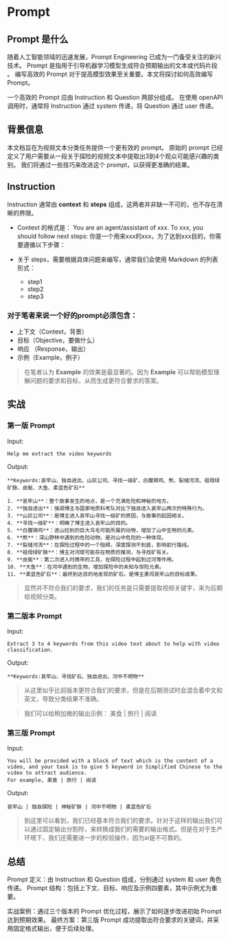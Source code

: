# Prompt 


## Prompt 是什么
随着人工智能领域的迅速发展，Prompt Engineering 已成为一门备受关注的新兴技术。
Prompt 是指用于引导机器学习模型生成符合预期输出的文本或代码片段 。
编写高效的 Prompt 对于提高模型效果至关重要。本文将探讨如何高效编写 Prompt。

一个高效的 Prompt 应由 Instruction 和 Question 两部分组成。
在使用 openAPI 调用时，通常将 Instruction 通过 system 传递，将 Question 通过 user 传递。

## 背景信息
本文档旨在为视频文本分类任务提供一个更有效的 prompt。
原始的 prompt 已经定义了用户需要从一段关于探险的视频文本中提取出3到4个观众可能感兴趣的类别。
我们将通过一些技巧来改进这个 prompt，以获得更准确的结果。

## Instruction
Instruction 通常由 **context** 和 **steps** 组成，这两者并非缺一不可的，也不存在清晰的界限。 
- Context 的格式是：
You are an agent/assistant of xxx. To xxx, you should follow next steps:
你是一个用来xxx的xxx，为了达到xxx目的，你需要遵循以下步骤：

- 关于 steps，需要根据具体问题来编写，通常我们会使用 Markdown 的列表形式：
  - step1
  - step2
  - step3

### 对于笔者来说一个好的prompt必须包含：
- 上下文（Context，背景）
- 目标（Objective，要做什么）
- 响应 （Response，输出）
- 示例（Example，例子）
> 在笔者认为 **Example** 的效果是最显著的。因为 **Example** 可以帮助模型理解问题的要求和目标，从而生成更符合要求的答案。


## 实战
### 第一版 Prompt

Input:
```plaintext
Help me extract the video keywords
```
Output:
```
**Keywords:哀牢山、独自进出、山区公司、寻找一级矿、白腹锦鸡、熊、裂缝河流、祖母绿矿脉、皮艇、大鱼、柔蓝色矿石**

1. **哀牢山**：整个故事发生的地点，是一个充满危险和神秘的地方。
2. **独自进出**：强调博主与国家地质科考队对比下独自进入哀牢山两次的特殊行为。
3. **山区公司**：是博主进入哀牢山寻找一级矿的原因，与故事的起因相关。
4. **寻找一级矿**：明确了博主进入哀牢山的目的。
5. **白腹锦鸡**：进山捡到的巨大鸟毛可能所属的动物，增加了山中生物的元素。
6. **熊**：深山野林中遇到的危险动物，是对山中危险的一种体现。
7. **裂缝河流**：在探险过程中的一个阻碍，深度探测不到底，影响前行路线。
8. **祖母绿矿脉**：博主对河堤可能存在物质的推测，与寻找矿有关。
9. **皮艇**：第二次进入时携带的工具，在探险过程中起到过河等作用。
10. **大鱼**：在河中遇到的生物，增加探险中的未知与惊险元素。
11. **柔蓝色矿石**：最终到达目的地发现的矿石，是博主勇闯哀牢山的目标成果。
```

> 显然并不符合我们的要求，我们的任务是只需要提取视频关键字，来为后期给视频分类。


### 第二版本 Prompt

Input:
```plaintext
Extract 3 to 4 keywords from this video text about to help with video classification.
```
Output:
```
**Keywords:哀牢山、寻找矿石、独自进出、河中不明物**
```

> 从这里似乎比前版本更符合我们的要求，但是在后期测试时会混合着中文和英文，导致分类结果不准确。

> 我们可以给稍加微的输出示例：
> 美食 | 旅行 | 阅读

### 第三版 Prompt
Input:
```plaintext
You will be provided with a block of text which is the content of a video, and your task is to give 5 keyword in Simplified Chinese to the video to attract audience.
For example, 美食 | 旅行 | 阅读
```
Output:
```paintext
哀牢山 | 独自探险 | 神秘矿脉 | 河中不明物 | 柔蓝色矿石
```

> 到这里可以看到，我们已经基本符合我们的要求。针对于这样的输出我们可以通过固定输出分割符，来转换成我们的需要的输出格式。但是在对于生产环境下，我们还需要进一步的校验操作，因为ai是不可靠的。

## 总结
Prompt 定义：由 Instruction 和 Question 组成，分别通过 system 和 user 角色传递。
Prompt 结构：包括上下文、目标、响应及示例四要素，其中示例尤为重要。

实战案例：通过三个版本的 Prompt 优化过程，展示了如何逐步改进初始 Prompt 达到预期效果。
最终方案：第三版 Prompt 成功提取出符合要求的关键词，并采用固定格式输出，便于后续处理。
